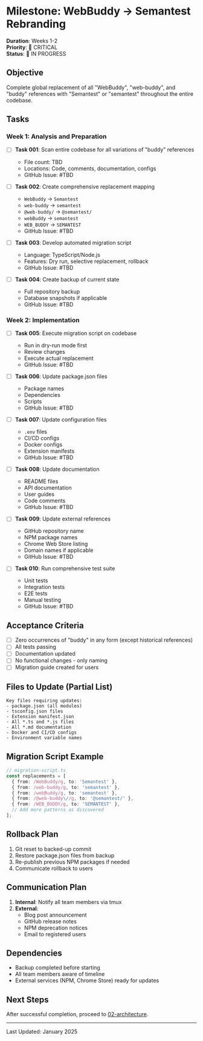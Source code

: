 # Milestone: WebBuddy → Semantest Rebranding

**Duration**: Weeks 1-2  
**Priority**: 🚨 CRITICAL  
**Status**: 🚧 IN PROGRESS

## Objective

Complete global replacement of all "WebBuddy", "web-buddy", and "buddy" references with "Semantest" or "semantest" throughout the entire codebase.

## Tasks

### Week 1: Analysis and Preparation

- [ ] **Task 001**: Scan entire codebase for all variations of "buddy" references
  - File count: TBD
  - Locations: Code, comments, documentation, configs
  - GitHub Issue: #TBD

- [ ] **Task 002**: Create comprehensive replacement mapping
  - `WebBuddy` → `Semantest`
  - `web-buddy` → `semantest`
  - `@web-buddy/` → `@semantest/`
  - `webBuddy` → `semantest`
  - `WEB_BUDDY` → `SEMANTEST`
  - GitHub Issue: #TBD

- [ ] **Task 003**: Develop automated migration script
  - Language: TypeScript/Node.js
  - Features: Dry run, selective replacement, rollback
  - GitHub Issue: #TBD

- [ ] **Task 004**: Create backup of current state
  - Full repository backup
  - Database snapshots if applicable
  - GitHub Issue: #TBD

### Week 2: Implementation

- [ ] **Task 005**: Execute migration script on codebase
  - Run in dry-run mode first
  - Review changes
  - Execute actual replacement
  - GitHub Issue: #TBD

- [ ] **Task 006**: Update package.json files
  - Package names
  - Dependencies
  - Scripts
  - GitHub Issue: #TBD

- [ ] **Task 007**: Update configuration files
  - `.env` files
  - CI/CD configs
  - Docker configs
  - Extension manifests
  - GitHub Issue: #TBD

- [ ] **Task 008**: Update documentation
  - README files
  - API documentation
  - User guides
  - Code comments
  - GitHub Issue: #TBD

- [ ] **Task 009**: Update external references
  - GitHub repository name
  - NPM package names
  - Chrome Web Store listing
  - Domain names if applicable
  - GitHub Issue: #TBD

- [ ] **Task 010**: Run comprehensive test suite
  - Unit tests
  - Integration tests
  - E2E tests
  - Manual testing
  - GitHub Issue: #TBD

## Acceptance Criteria

- [ ] Zero occurrences of "buddy" in any form (except historical references)
- [ ] All tests passing
- [ ] Documentation updated
- [ ] No functional changes - only naming
- [ ] Migration guide created for users

## Files to Update (Partial List)

```
Key files requiring updates:
- package.json (all modules)
- tsconfig.json files
- Extension manifest.json
- All *.ts and *.js files
- All *.md documentation
- Docker and CI/CD configs
- Environment variable names
```

## Migration Script Example

```typescript
// migration-script.ts
const replacements = [
  { from: /WebBuddy/g, to: 'Semantest' },
  { from: /web-buddy/g, to: 'semantest' },
  { from: /webBuddy/g, to: 'semantest' },
  { from: /@web-buddy\//g, to: '@semantest/' },
  { from: /WEB_BUDDY/g, to: 'SEMANTEST' },
  // Add more patterns as discovered
];
```

## Rollback Plan

1. Git reset to backed-up commit
2. Restore package.json files from backup
3. Re-publish previous NPM packages if needed
4. Communicate rollback to users

## Communication Plan

1. **Internal**: Notify all team members via tmux
2. **External**: 
   - Blog post announcement
   - GitHub release notes
   - NPM deprecation notices
   - Email to registered users

## Dependencies

- Backup completed before starting
- All team members aware of timeline
- External services (NPM, Chrome Store) ready for updates

## Next Steps

After successful completion, proceed to [02-architecture](../02-architecture/README.md).

---

Last Updated: January 2025
